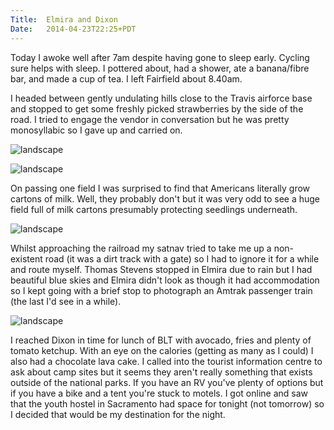 ```yaml
---
Title:	Elmira and Dixon
Date:	2014-04-23T22:25+PDT
---
```


Today I awoke well after 7am despite having gone to sleep early. Cycling sure helps with sleep. I pottered about, had a shower, ate a banana/fibre bar, and made a cup of tea. I left Fairfield about 8.40am.

I headed between gently undulating hills close to the Travis airforce base and stopped to get some freshly picked strawberries by the side of the road. I tried to engage the vendor in conversation but he was pretty monosyllabic so I gave up and carried on.

![landscape](https://farm8.staticflickr.com/7114/14002362324_3e341f6f3a.jpg "Undulating hills")

![landscape](https://farm8.staticflickr.com/7203/14002364044_912010ac8a_z.jpg "Stopped to buy strawberries")

On passing one field I was surprised to find that Americans literally grow cartons of milk. Well, they probably don't but it was very odd to see a huge field full of milk cartons presumably protecting seedlings underneath.

![landscape](https://farm6.staticflickr.com/5262/13998729492_8343262405_z.jpg "Milk Carton plants")

Whilst approaching the railroad my satnav tried to take me up a non-existent road (it was a dirt track with a gate) so I had to ignore it for a while and route myself. Thomas Stevens stopped in Elmira due to rain but I had beautiful blue skies and Elmira didn't look as though it had accommodation so I kept going with a brief stop to photograph an Amtrak passenger train (the last I'd see in a while).

![landscape](https://farm8.staticflickr.com/7072/14002377784_fc78facc1d_z.jpg "Elmira")

I reached Dixon in time for lunch of BLT with avocado, fries and plenty of tomato ketchup. With an eye on the calories (getting as many as I could) I also had a chocolate lava cake. I called into the tourist information centre to ask about camp sites but it seems they aren't really something that exists outside of the national parks. If you have an RV you've plenty of options but if you have a bike and a tent you're stuck to motels. I got online and saw that the youth hostel in Sacramento had space for tonight (not tomorrow) so I decided that would be my destination for the night.
